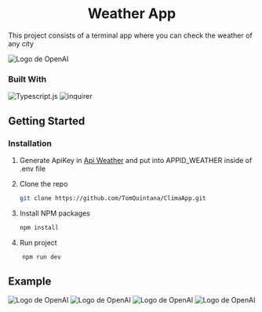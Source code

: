 <h1 align="center">Weather App</h1>

This project consists of a terminal app where you can check the weather of any city

![Logo de OpenAI](https://res.cloudinary.com/dmg3cl9dc/image/upload/v1685302127/Screenshot_2023-05-28_at_16.28.09_tdjykz.png)

### Built With
![Typescript.js](https://img.shields.io/badge/-Typescript-blue) ![inquirer](https://img.shields.io/badge/-Inquirer-green) 

## Getting Started
### Installation

1. Generate ApiKey in [Api Weather](https://openweathermap.org/weather-dashboard) and put into APPID_WEATHER inside of .env file

2. Clone the repo
   ```sh
   git clone https://github.com/TomQuintana/ClimaApp.git
   ```

3. Install NPM packages
   ```sh
   npm install

4. Run project 
```sh
    npm run dev
```

## Example

![Logo de OpenAI](https://res.cloudinary.com/dmg3cl9dc/image/upload/v1685302127/Screenshot_2023-05-28_at_16.28.09_tdjykz.png)
![Logo de OpenAI](https://res.cloudinary.com/dmg3cl9dc/image/upload/v1685302577/Screenshot_2023-05-28_at_16.35.49_uwtfs6.png)
![Logo de OpenAI](https://res.cloudinary.com/dmg3cl9dc/image/upload/v1685302431/Screenshot_2023-05-28_at_16.32.29_slrop5.png)
![Logo de OpenAI](https://res.cloudinary.com/dmg3cl9dc/image/upload/v1685302397/Screenshot_2023-05-28_at_16.32.47_pcudyq.png)

